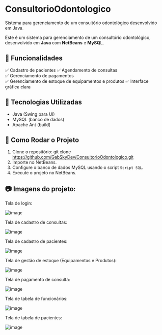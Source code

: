 # ConsultorioOdontologico
Sistema para gerenciamento de um consultório odontológico desenvolvido em Java.

Este é um sistema para gerenciamento de um consultório odontológico, desenvolvido em **Java** com **NetBeans** e **MySQL**. 

## 📌 Funcionalidades  
✅ Cadastro de pacientes
✅ Agendamento de consultas  
✅ Gerenciamento de pagamentos  
✅ Gerenciamento de estoque de equipamentos e produtos
✅ Interface gráfica clara

## 🔧 Tecnologias Utilizadas  
- Java (Swing para UI)  
- MySQL (banco de dados)  
- Apache Ant (build)

## 🚀 Como Rodar o Projeto  
1. Clone o repositório:
   git clone <https://github.com/GabSkyDev/ConsultorioOdontologico.git>
3. Importe no NetBeans.  
4. Configure o banco de dados MySQL usando o script `Script SQL`.  
5. Execute o projeto no NetBeans.

## 📷 Imagens do projeto:
   Tela de login:
   
   ![image](https://github.com/user-attachments/assets/115376f2-6a02-4ad0-a3bc-406332c6db20)

   Tela de cadastro de consultas:
   
   ![image](https://github.com/user-attachments/assets/80661feb-4c83-4130-a6ae-9fbb01a3d0ea)

   Tela de cadastro de pacientes:
   
   ![image](https://github.com/user-attachments/assets/20293a71-f9be-4ed8-96b4-229b860f0984)

   Tela de gestão de estoque (Equipamentos e Produtos):
   
   ![image](https://github.com/user-attachments/assets/339ef71a-3643-4b36-bb7d-16986a121e6d)

   Tela de pagamento de consulta:
   
   ![image](https://github.com/user-attachments/assets/c0ddc20b-c26c-4d49-aece-8caefd91683a)

   Tela de tabela de funcionários:
   
   ![image](https://github.com/user-attachments/assets/9574b5bf-a530-4002-9101-c50dd21ac7b9)

   Tela de tabela de pacientes:
   
   ![image](https://github.com/user-attachments/assets/b8947532-3ffb-49fe-ae42-0c572a208cb5)
